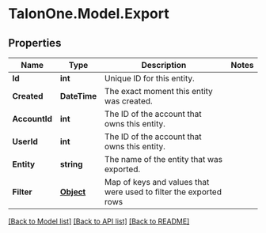 # TalonOne.Model.Export
## Properties

Name | Type | Description | Notes
------------ | ------------- | ------------- | -------------
**Id** | **int** | Unique ID for this entity. | 
**Created** | **DateTime** | The exact moment this entity was created. | 
**AccountId** | **int** | The ID of the account that owns this entity. | 
**UserId** | **int** | The ID of the account that owns this entity. | 
**Entity** | **string** | The name of the entity that was exported. | 
**Filter** | [**Object**](.md) | Map of keys and values that were used to filter the exported rows | 

[[Back to Model list]](../README.md#documentation-for-models) [[Back to API list]](../README.md#documentation-for-api-endpoints) [[Back to README]](../README.md)

